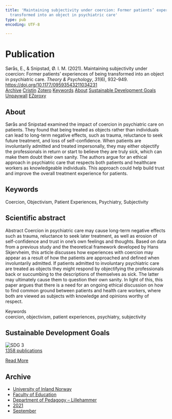 ```yaml
---
title: 'Maintaining subjectivity under coercion: Former patients’ experiences of being
  transformed into an object in psychiatric care'
type: pub
encoding: UTF-8

---
```

<h1>Publication</h1>
<article id="csl-bib-container-PHXEK4GI" class="csl-bib-container">
  <div class="csl-bib-body"> <div class="csl-entry">Sørås, E., &#38; Snipstad, Ø. I. M. (2021). Maintaining subjectivity under coercion: Former patients’ experiences of being transformed into an object in psychiatric care. <i>Theory &#38; Psychology</i>, <i>31</i>(6), 932–949. <a href="https://doi.org/10.1177/09593543211034231">https://doi.org/10.1177/09593543211034231</a></div> </div>
  <div class="csl-bib-buttons">
    <a href="#taxonomy-article-PHXEK4GI" alt="archive" class="csl-bib-button">Archive</a>
    <a href="https://app.cristin.no/results/show.jsf?id=1931663" alt="Cristin" class="csl-bib-button">Cristin</a>
    <a href="http://zotero.org/groups/5881554/items/PHXEK4GI" alt="Zotero" class="csl-bib-button">Zotero</a>
    <a href="#keywords-article-PHXEK4GI" alt="keywords" class="csl-bib-button">Keywords</a>
    <a href="#about-article-PHXEK4GI" alt="about_pub" class="csl-bib-button">About</a>
    <a href="#sdg-article-PHXEK4GI" alt="sdg" class="csl-bib-button">Sustainable Development Goals</a>
    <a href="https://doi.org/10.1177/09593543211034231" alt="Unpaywall" class="csl-bib-button">Unpaywall</a>
    <a href="https://doi.org/10.1177/09593543211034231" alt="EZproxy" class="csl-bib-button">EZproxy</a>
  </div>
  <div id="csl-bib-meta-container-PHXEK4GI"></div>
</article>
<div id="csl-bib-meta-PHXEK4GI" class="csl-bib-meta">
  <article id="about-article-PHXEK4GI" class="about_pub-article">
    <h1>About</h1>
    Sørås and Snipstad examined the impact of coercion in psychiatric care on patients. They found that being treated as objects rather than individuals can lead to long-term negative effects, such as trauma, reluctance to seek future treatment, and loss of self-confidence. When patients are involuntarily admitted and treated impersonally, they may either objectify the professionals in return or start to believe they are truly sick, which can make them doubt their own sanity. The authors argue for an ethical approach in psychiatric care that respects both patients and healthcare workers as knowledgeable individuals. This approach could help build trust and improve the overall treatment experience for patients.
  </article>
  <article id="keywords-article-PHXEK4GI" class="keywords-article">
    <h1>Keywords</h1>
    Coercion, Objectivism, Patient Experiences, Psychiatry, Subjectivity
  </article>
  <article id="abstract-article-PHXEK4GI" class="abstract-article">
    <h1>Scientific abstract</h1>
    Abstract 
Coercion in psychiatric care may cause long-term negative effects such as trauma, reluctance to seek later treatment, as well as erosion of self-confidence and trust in one’s own feelings and thoughts. Based on data from a previous study and the theoretical framework developed by Hans Skjervheim, this article discusses how experiences with coercion may appear as a result of how the patients are approached and defined when involuntarily admitted. If patients admitted to involuntary psychiatric care are treated as objects they might respond by objectifying the professionals back or succumbing to the descriptions of themselves as sick. The latter may ultimately cause them to question their own sanity. In light of this, this paper argues that there is a need for an ongoing ethical discussion on how to find common ground between patients and health care workers, where both are viewed as subjects with knowledge and opinions worthy of respect. 
 
Keywords  
coercion, objectivism, patient experiences, psychiatry, subjectivity
  </article>
  <article id="sdg-article-PHXEK4GI" class="sdg-article">
    <h1>Sustainable Development Goals</h1>
    <div class="sdg-container"><div id="sdg3" class="sdg">
        <img src="{{< params subfolder >}}images/sdg/sdg03_en.png" class="image" alt="SDG 3">
        <div class="sdg-overlay">
          <a href="/en/archive/?key=?sdg=3#archive" class="sdg-publication-count"><span>1358</span> publications</a>
          <p><a href="https://sdgs.un.org/goals/goal3" class="sdg-read-more">Read More</a></p>
        </div>
      </div></div>
  </article>
  <article id="taxonomy-article-PHXEK4GI" class="taxonomy-article">
    <h1>Archive</h1>
    <ul>
      <li>
        <a href="/en/archive/?key=3DCRN523">University of Inland Norway</a>
      </li>
      <li>
        <a href="/en/archive/?key=WYNZA47F">Faculty of Education</a>
      </li>
      <li>
        <a href="/en/archive/?key=L8MA547R">Department of Pedagogy – Lillehammer</a>
      </li>
      <li>
        <a href="/en/archive/?key=MD94ZHP9">2021</a>
      </li>
      <li>
        <a href="/en/archive/?key=ADK83USF">September</a>
      </li>
    </ul>
  </article>
</div>
